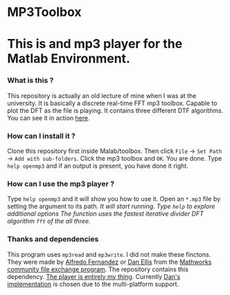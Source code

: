# MP3Toolbox

# This is and mp3 player for the Matlab Environment.

### What is this ?
This repository is actually an old lecture of mine when I was at the university.
It is basically a discrete real-time FFT mp3 toolbox. Capable to plot the DFT
as the file is playing. It contains three different DTF algorithms.
You can see it in action [here](https://www.youtube.com/watch?v=UAKX-qg8xbY).
   
### How can I install it ?
Clone this repository first inside Malab/toolbox.
Then click `File` -> `Set Path` -> `Add with sub-folders`.
Click the mp3 toolbox and `OK`. You are done.
Type `help openmp3` and if an output is present, you have done it right.
   
### How can I use the mp3 player ?
Type `help openmp3` and it will show you how to use it.
Open an `*.mp3` file by setting the argument to its path.
*It will start running. Type `help` to explore additional options
The function uses the fastest iterative divider DFT algorithm `fft` of the all three.*

### Thanks and dependencies
This program uses `mp3read` and `mp3write`. I did not make these finctons. They were
made by [Alfredo Fernandez][ref-af] or [Dan Ellis][ref-de] from the [Mathworks community file exchange program][ref-file].
The repository contains this dependency. [The player is entirely my thing][ref-play].
Currently [Dan's implementation][ref-html] is chosen due to the multi-platform support.

[ref-file]: https://www.mathworks.com/matlabcentral/fileexchange/
[ref-af]: https://www.mathworks.com/matlabcentral/fileexchange/6152-mp3write-and-mp3read
[ref-play]: https://www.mathworks.com/matlabcentral/fileexchange/63764-console-mp3-player-and-dft-plotter?s_tid=prof_contriblnk
[ref-de]:https://www.mathworks.com/matlabcentral/fileexchange/13852-mp3read-and-mp3write
[ref-html]: http://htmlpreview.github.io/?https://raw.githubusercontent.com/dvdvideo1234/MP3Toolbox/master/functions/mp3readwrite/html/demo_mp3readwrite.html